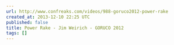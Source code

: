 ```yaml
---
url: http://www.confreaks.com/videos/988-goruco2012-power-rake
created_at: 2013-12-10 22:25 UTC
published: false
title: Power Rake - Jim Weirich - GORUCO 2012
tags: []
---
```



